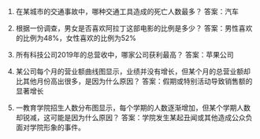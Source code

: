 1. 在某城市的交通事故中，哪种交通工具造成的死亡人数最多？
答案：汽车

2. 根据一份调查，男女是否喜欢阿拉丁这部电影的比例是多少？
答案：男性喜欢的比例为48%，女性喜欢的比例为52%

3. 所有科技公司2019年的总营收中，哪家公司获利最高？
答案：苹果公司

4. 某公司每个月的营业额曲线图显示，业绩并没有增长，但某个月的总营业额却比其他月份高出很多，是因为什么原因？
答案：假期或特别活动导致销售额的显著增长

5. 一教育学院招生人数分布图显示，每个学期的人数逐渐增加，但某个学期人数却锐减，这可能是因为什么原因？
答案：学院发生某起丑闻或其他造成公众负面对学院形象的事件。
